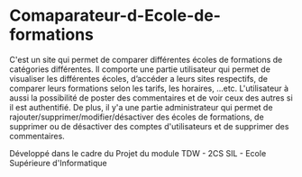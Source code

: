 # Comaparateur-d-Ecole-de-formations

C'est un site qui permet de comparer différentes écoles de formations de catégories différentes. 
Il comporte une partie utilisateur qui permet de visualiser les différentes écoles, d’accéder a leurs sites respectifs, de comparer leurs 
formations selon les tarifs, les horaires, ...etc. L'utilisateur à aussi la possibilité de poster des commentaires et de voir 
ceux des autres si il est authentifié. 
De plus, il y'a une partie administrateur qui permet de rajouter/supprimer/modifier/désactiver des écoles de formations, 
de supprimer ou de désactiver des comptes d'utilisateurs et de supprimer des commentaires.

Développé dans le cadre du Projet du module TDW - 2CS SIL - Ecole Supérieure d'Informatique
